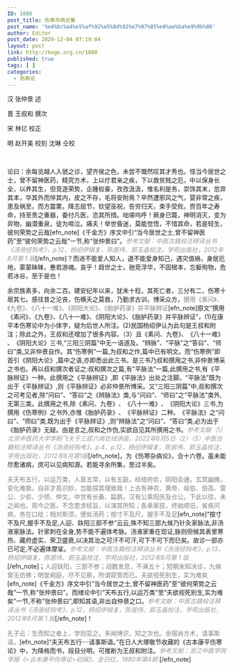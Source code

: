 ```yaml
---
ID: 1080
post_title: 伤寒卒病论集
post_name: '%e4%bc%a4%e5%af%92%e5%8d%92%e7%97%85%e8%ae%ba%e9%9b%86'
author: Editor
post_date: 2020-12-04 07:19:04
layout: post
link: http://kege.org.cn/1080
published: true
tags: [ ]
categories:
  - 伤寒论
---
```

<!-- wp:paragraph -->
<p>汉 张仲景 述</p>
<p>晋 王叔和 撰次</p>
<p>宋 林亿 校正</p>
<p>明 赵开美 校刻 沈琳 仝校</p>
<p>&nbsp;</p>
<p>论曰：余每览越人入虢之诊，望齐侯之色，未尝不慨然叹其才秀也。怪当今居世之士，曾不留神医药，精究方术，上以疗君亲之疾，下以救贫贱之厄，中以保身长全，以养其生，但竞逐荣势，企踵权豪，孜孜汲汲，惟名利是务，崇饰其末，忽弃其本，华其外而悴其内，皮之不存，毛将安附焉？卒然遭邪风之气，婴非常之疾，患及祸至，而方震栗，降志屈节，钦望巫祝，告穷归天，束手受败。赍百年之寿命，持至贵之重器，委付凡医，恣其所措。咄嗟呜呼！厥身已斃，神明消灭，变为异物，幽潜重泉，徒为啼泣。痛夫！举世昏迷，莫能觉悟，不惜其命，若是轻生，彼何荣势之云哉[efn_note]《千金方》序文中引“当今居世之士,曾不留神医药”至“彼何荣势之云哉”一节,称“张仲景曰”​。<span style="color: #999999;"><em>参考文献：中医古籍校注释译丛书《汤液经钩考》，p.12，杨绍伊辑复，陈居伟、郭玉晶校注，学苑出版社，2012年8月第 1 版</em></span>[/efn_note]？而进不能爱人知人，退不能爱身知己，遇灾值祸，身居厄地，蒙蒙昧昧，惷若游魂。哀乎！趋世之士，驰竞浮华，不固根本，忘躯徇物，危若冰谷，至于是也！</p>
<!-- /wp:paragraph -->

<!-- wp:paragraph --><!-- /wp:paragraph -->

<!-- wp:paragraph -->
<p>余宗族素多，向余二百。建安纪年以来，犹未十稔，其死亡者，三分有二，伤寒十居其七。感往昔之沦丧，伤横夭之莫救，乃勤求古训，博采众方，<span style="color: #808080;">撰用《素问》、《九卷》、《八十一难》、《阴阳大论》、《胎胪药录》并平脉辨证</span>[efn_note]原文“撰用《素问》、《九卷》、《八十一难》、《阴阳大论》、《胎胪药录》并平脉辨证”，(1)在康平本伤寒论中为小体字，疑为后世人所注。(2)民国杨绍伊认为此句是王叔和附注；除此之外，王叔和还增加了很多内容。（3）且《素问、九卷​》、​《八十一难》​、​《阴阳大论》三书,“三阳三阴篇”中无一语道及。​“辨脉”​、​“平脉”之“答曰”​、​“师曰”类,又非仲景自作。其“伤寒例”一篇,为叔和之作,篇中已有明文。而“伤寒例”即首引《阴阳大论》,篇中之语,亦即悉出此三书。是三书乃叔和撰用之书,非仲景博采之书也。再以叔和撰次者证之:叔和撰次之篇,有“平脉法”一篇,此撰用之书,有《平脉辨证》一种。此撰用之《平脉辨证》,即《平脉法》出处之注脚。​“平脉法”既为出于《平脉辨证》,则《平脉辨证》必非仲景所博采。又“三阳三阴篇”中,叔和撰次之可考见者,除“问曰”​、​“答曰”之《辨脉法》类,与“问曰”​、​“师曰”之“平脉法”类外,无第三类。此撰用之书,除《素问、九卷​》​、​《八十一难》​、​《阴阳大论》三书,为撰用《伤寒例》之书外,亦惟《胎胪药录》​、​《平脉辨证》二种。​《平脉法》之“问曰”​、​“师曰”类,既为出于《平脉辨证》,则“辨脉法”之“问曰”​、​“答曰”类,必为出于《胎胪药录》无疑。由是言之,叔和之作伪,实欲自见其所撰用之书。<span style="color: #999999;"><em>参考文献</em></span><span style="color: #999999;"><em>（1）北京中医药大学李盼飞关于三部六病在线讲座，2022年6月5日</em></span><span style="color: #999999;"><em>（2）（3）中医古籍校注释译丛书《汤液经钩考》，p.4、p.12，杨绍伊辑复，陈居伟、郭玉晶校注，学苑出版社，2012年8月第1版</em></span>[/efn_note]，为《伤寒杂病论》，合十六卷。虽未能尽愈诸病，庶可以见病知源。若能寻余所集，思过半矣。</p>
<!-- /wp:paragraph -->

<!-- wp:paragraph -->
<p><span style="color: #808080;">夫天布五行，以运万类，人禀五常，以有五脏。经络府俞，阴阳会通，玄冥幽微，变化难极。自非才高识妙，岂能探其理致哉！上古有神农、黄帝、岐伯、伯高、雷公、少俞、少师、仲文，中世有长桑、扁鹊，汉有公乘阳庆及仓公，下此以往，未之闻也。观今之医，不念思求经旨，以演其所知；各承家技，终始顺旧，省疾问病，务在口给；相对斯须，便处汤药；按寸不及尺，握手不及足</span>[efn_note]“按寸不及尺,握手不及足,人迎、趺阳三部不参”云云,殊不知三部九候乃针灸家脉法,非汤液家脉法。针家刺在全身,势不能不遍体考脉。汤液家重在现证,脉则但候其表里寒热、藏府虚实、荣卫盛衰,以决其治之可汗不可汗,可下不可下而巳矣。故诊一部亦已可定,不必遍体摩挲。<span style="color: #999999;"><em>参考文献：中医古籍校注释译丛书《汤液经钩考》，p.13，杨绍伊辑复，陈居伟、郭玉晶校注，学苑出版社，2012年8月第 1 版</em></span>[/efn_note]；<span style="color: #808080;">人迎趺阳，三部不参；动数发息，不满五十；短期未知决诊，九候曾无仿佛；明堂阙庭，尽不见察，所谓窥管而已。夫欲视死别生，实为难矣</span>[efn_note]《千金方》序文中引“当今居世之士,曾不留神医药”至“彼何荣势之云哉”一节,称“张仲景曰”​。而绪论中引“天布五行,以运万类”至“夫欲视死别生,实为难矣”一节,不称“张仲景曰”,即知其语,非出自仲景之口。<span style="color: #999999;"><em>参考文献：中医古籍校注释译丛书《汤液经钩考》，p.12，杨绍伊辑复，陈居伟、郭玉晶校注，学苑出版社，2012年8月第 1 版</em></span>[/efn_note]！</p>
<!-- /wp:paragraph -->

<!-- wp:paragraph --><!-- /wp:paragraph -->

<!-- wp:paragraph -->
<p><span style="color: #808080;">孔子云：生而知之者上，学则亚之。多闻博识，知之次也。余宿尚方术，请事斯语。</span>[efn_note]“夫天布五行····请事斯语。”在日人大塚敬节收藏的《古本康平伤寒论》中，为降格而书，段目分明，可推断为王叔和附注。<span style="color: #999999;"><em>参考文献：浙江中医学院学报《&lt;古本康平伤寒论&gt;初探》，金日红，1980年第4期</em></span> [/efn_note]</p>
<!-- /wp:paragraph -->